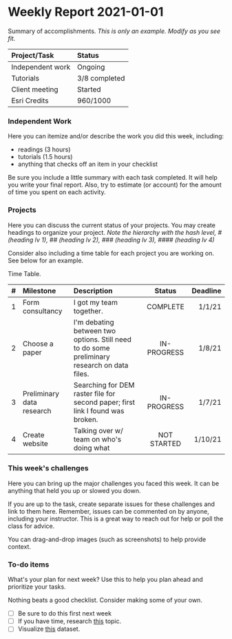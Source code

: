 # Weekly Report 2021-01-01

Summary of accomplishments. _This is only an example. Modify as you see fit._

| Project/Task | Status |
| :----------- | :----- |
| Independent work | Ongoing |
| Tutorials | 3/8 completed |
| Client meeting | Started |
| Esri Credits | 960/1000 |

### Independent Work
Here you can itemize and/or describe the work you did this week, including:

* readings (3 hours)
* tutorials (1.5 hours)
* anything that checks off an item in your checklist

Be sure you include a little summary with each task completed.
It will help you write your final report.
Also, try to estimate (or account) for the amount of time you spent on each activity.

### Projects
Here you can discuss the current status of your projects.
You may create headings to organize your project. 
_Note the hierarchy with the hash level, # (heading lv 1), ## (heading lv 2), ### (heading lv 3), #### (heading lv 4)_

Consider also including a time table for each project you are working on.
See below for an example.

Time Table.

|  #  | Milestone  | Description      | Status           | Deadline |
| --- | :--------- | :--------------- | :--------------: | -------: |
| 1 | Form consultancy | I got my team together. | COMPLETE | 1/1/21 |
| 2 | Choose a paper | I'm debating between two options. Still need to do some preliminary research on data files. | IN-PROGRESS | 1/8/21 |
| 3 | Preliminary data research | Searching for DEM raster file for second paper; first link I found was broken. | IN-PROGRESS | 1/7/21 |
| 4 | Create website | Talking over w/ team on who's doing what | NOT STARTED | 1/10/21 |

### This week's challenges
Here you can bring up the major challenges you faced this week. 
It can be anything that held you up or slowed you down.

If you are up to the task, create separate issues for these challenges and link to them here.
Remember, issues can be commented on by anyone, including your instructor.
This is a great way to reach out for help or poll the class for advice.

You can drag-and-drop images (such as screenshots) to help provide context.

### To-do items
What's your plan for next week? 
Use this to help you plan ahead and prioritize your tasks.

Nothing beats a good checklist.
Consider making some of your own.

- [ ] Be sure to do this first next week
- [ ] If you have time, research [this](#) topic.
- [ ] Visualize [this](#) dataset.
